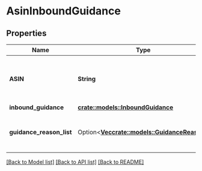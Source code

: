 # AsinInboundGuidance

## Properties

Name | Type | Description | Notes
------------ | ------------- | ------------- | -------------
**ASIN** | **String** | The Amazon Standard Identification Number (ASIN) of the item. | 
**inbound_guidance** | [**crate::models::InboundGuidance**](InboundGuidance.md) |  | 
**guidance_reason_list** | Option<[**Vec<crate::models::GuidanceReason>**](GuidanceReason.md)> | A list of inbound guidance reason information. | [optional]

[[Back to Model list]](../README.md#documentation-for-models) [[Back to API list]](../README.md#documentation-for-api-endpoints) [[Back to README]](../README.md)


